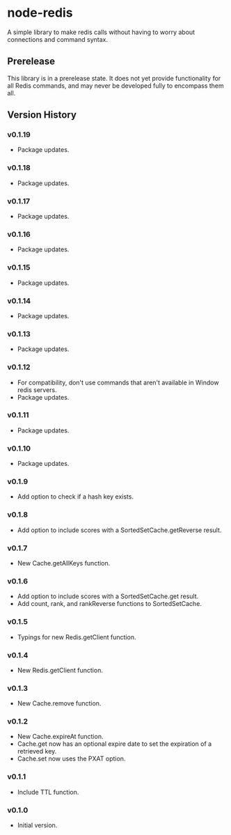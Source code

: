 # node-redis
A simple library to make redis calls without having to worry about connections and command syntax.

## Prerelease
This library is in a prerelease state.  It does not yet provide functionality for all Redis commands, and may never be developed fully to encompass them all.

## Version History

### v0.1.19
* Package updates.

### v0.1.18
* Package updates.

### v0.1.17
* Package updates.

### v0.1.16
* Package updates.

### v0.1.15
* Package updates.

### v0.1.14
* Package updates.

### v0.1.13
* Package updates.

### v0.1.12
* For compatibility, don't use commands that aren't available in Window redis servers.
* Package updates.

### v0.1.11
* Package updates.

### v0.1.10
* Package updates.

### v0.1.9
* Add option to check if a hash key exists.

### v0.1.8
* Add option to include scores with a SortedSetCache.getReverse result.

### v0.1.7
* New Cache.getAllKeys function.

### v0.1.6
* Add option to include scores with a SortedSetCache.get result.
* Add count, rank, and rankReverse functions to SortedSetCache.

### v0.1.5
* Typings for new Redis.getClient function.

### v0.1.4
* New Redis.getClient function.

### v0.1.3
* New Cache.remove function.

### v0.1.2
* New Cache.expireAt function.
* Cache.get now has an optional expire date to set the expiration of a retrieved key.
* Cache.set now uses the PXAT option.

### v0.1.1
* Include TTL function.

### v0.1.0
* Initial version.
